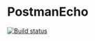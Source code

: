 # PostmanEcho
[![Build status](https://ci.appveyor.com/api/projects/status/x32nqo16eyi5d5bs?svg=true)](https://ci.appveyor.com/project/zenitfan88/postmanecho)
